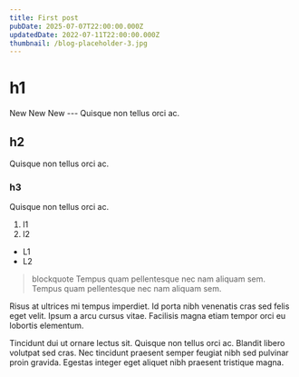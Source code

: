 ```yaml
---
title: First post
pubDate: 2025-07-07T22:00:00.000Z
updatedDate: 2022-07-11T22:00:00.000Z
thumbnail: /blog-placeholder-3.jpg
---
```


# h1

New New New --- Quisque non tellus orci ac.

## h2

Quisque non tellus orci ac.

### h3

Quisque non tellus orci ac.

1. l1
2. l2

* L1
* L2

> blockquote Tempus quam pellentesque nec nam aliquam sem.
> Tempus quam pellentesque nec nam aliquam sem.

Risus at ultrices mi tempus imperdiet. Id porta nibh venenatis cras sed felis eget velit. Ipsum a arcu cursus vitae. Facilisis magna etiam tempor orci eu lobortis elementum.

Tincidunt dui ut ornare lectus sit. Quisque non tellus orci ac. Blandit libero volutpat sed cras. Nec tincidunt praesent semper feugiat nibh sed pulvinar proin gravida. Egestas integer eget aliquet nibh praesent tristique magna.
